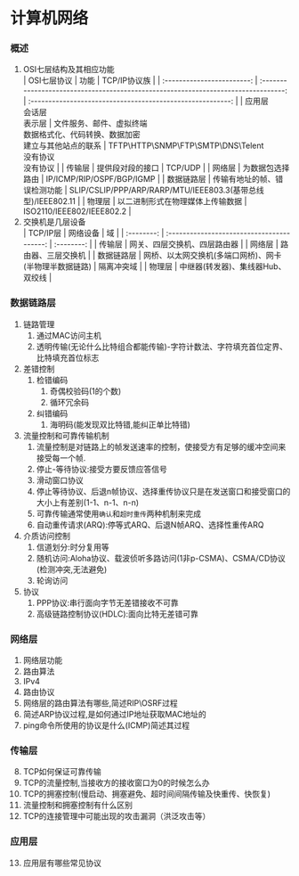 # 计算机网络

### 概述
1. OSI七层结构及其相应功能  
    |        OSI七层协议         |                                        功能                                        |                        TCP/IP协议族                        |
    | :------------------------: | :--------------------------------------------------------------------------------: | :--------------------------------------------------------: |
    | 应用层<br>会话层<br>表示层 | 文件服务、邮件、虚拟终端<br>数据格式化、代码转换、数据加密<br>建立与其他站点的联系 | TFTP\HTTP\SNMP\FTP\SMTP\DNS\Telent<br>没有协议<br>没有协议 |
    |           传输层           |                                  提供段对段的接口                                  |                          TCP/UDP                           |
    |           网络层           |                                  为数据包选择路由                                  |                 IP/ICMP/RIP/OSPF/BGP/IGMP                  |
    |         数据链路层         |                            传输有地址的帧、错误检测功能                            |      SLIP/CSLIP/PPP/ARP/RARP/MTU/IEEE803.3(基带总线型)/IEEE802.11      |
    |           物理层           |                          以二进制形式在物理媒体上传输数据                          |                 ISO2110/IEEE802/IEEE802.2                  |
2. 交换机是几层设备  
    |  TCP/IP层  |                  网络设备                  |     域     |
    | :--------: | :----------------------------------------: | :--------: |
    |   传输层   |        网关、四层交换机、四层路由器        |
    |   网络层   |             路由器、三层交换机             |
    | 数据链路层 | 网桥、以太网交换机(多端口网桥)、网卡(半物理半数据链路) | 隔离冲突域 |
    |   物理层   |     中继器(转发器)、集线器Hub、双绞线      |

### 数据链路层

1. 链路管理  
    1. 通过MAC访问主机
    2. 透明传输(无论什么比特组合都能传输)-字符计数法、字符填充首位定界、比特填充首位标志
2. 差错控制
   1. 检错编码
      1. 奇偶校验码(1的个数)
      2. 循环冗余码
   2. 纠错编码
      1. 海明码(能发现双比特错,能纠正单比特错)
3. 流量控制和可靠传输机制
   1. 流量控制是对链路上的帧发送速率的控制，使接受方有足够的缓冲空间来接受每一个帧.
   2. 停止-等待协议:接受方要反馈应答信号
   3. 滑动窗口协议
   4. 停止等待协议、后退n帧协议、选择重传协议只是在发送窗口和接受窗口的大小上有差别(1-1、n-1、n-n)
   5. 可靠传输通常使用`确认`和`超时重传`两种机制来完成
   6. 自动重传请求(ARQ):停等式ARQ、后退N帧ARQ、选择性重传ARQ
4. 介质访问控制
   1. 信道划分:时分复用等
   2. 随机访问:Aloha协议、载波侦听多路访问(1非p-CSMA)、CSMA/CD协议(检测冲突,无法避免)
   3. 轮询访问
5. 协议
   1. PPP协议:串行面向字节无差错接收不可靠
   2. 高级链路控制协议(HDLC):面向比特无差错可靠

### 网络层

1. 网络层功能
2. 路由算法
3. IPv4
4. 路由协议
5. 网络层的路由算法有哪些,简述RIP\OSRF过程
6. 简述ARP协议过程,是如何通过IP地址获取MAC地址的
7. ping命令所使用的协议是什么(ICMP)简述其过程

### 传输层

8. TCP如何保证可靠传输
9.  TCP的流量控制,当接收方的接收窗口为0的时候怎么办
10. TCP的拥塞控制(慢启动、拥塞避免、超时间间隔传输及快重传、快恢复)
11. 流量控制和拥塞控制有什么区别
12. TCP的连接管理中可能出现的攻击漏洞（洪泛攻击等）

### 应用层

13. 应用层有哪些常见协议